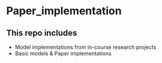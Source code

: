 # Paper_implementation
## This repo includes<br>
* Model implementations from in-course research projects<br>
* Basic models & Paper implementations

